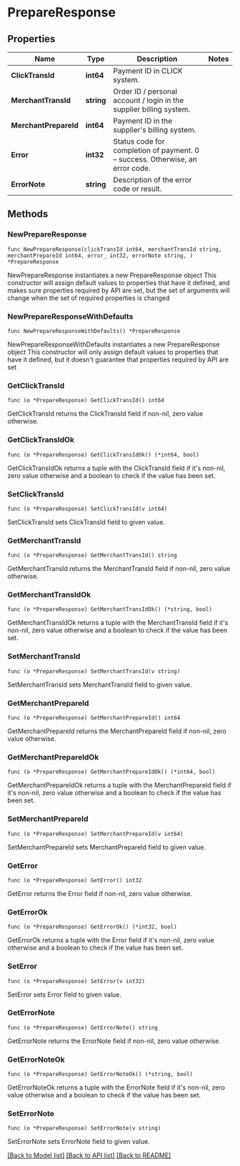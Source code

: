 # PrepareResponse

## Properties

Name | Type | Description | Notes
------------ | ------------- | ------------- | -------------
**ClickTransId** | **int64** | Payment ID in CLICK system. | 
**MerchantTransId** | **string** | Order ID / personal account / login in the supplier billing system. | 
**MerchantPrepareId** | **int64** | Payment ID in the supplier&#39;s billing system. | 
**Error** | **int32** | Status code for completion of payment. 0 – success. Otherwise, an error code. | 
**ErrorNote** | **string** | Description of the error code or result. | 

## Methods

### NewPrepareResponse

`func NewPrepareResponse(clickTransId int64, merchantTransId string, merchantPrepareId int64, error_ int32, errorNote string, ) *PrepareResponse`

NewPrepareResponse instantiates a new PrepareResponse object
This constructor will assign default values to properties that have it defined,
and makes sure properties required by API are set, but the set of arguments
will change when the set of required properties is changed

### NewPrepareResponseWithDefaults

`func NewPrepareResponseWithDefaults() *PrepareResponse`

NewPrepareResponseWithDefaults instantiates a new PrepareResponse object
This constructor will only assign default values to properties that have it defined,
but it doesn't guarantee that properties required by API are set

### GetClickTransId

`func (o *PrepareResponse) GetClickTransId() int64`

GetClickTransId returns the ClickTransId field if non-nil, zero value otherwise.

### GetClickTransIdOk

`func (o *PrepareResponse) GetClickTransIdOk() (*int64, bool)`

GetClickTransIdOk returns a tuple with the ClickTransId field if it's non-nil, zero value otherwise
and a boolean to check if the value has been set.

### SetClickTransId

`func (o *PrepareResponse) SetClickTransId(v int64)`

SetClickTransId sets ClickTransId field to given value.


### GetMerchantTransId

`func (o *PrepareResponse) GetMerchantTransId() string`

GetMerchantTransId returns the MerchantTransId field if non-nil, zero value otherwise.

### GetMerchantTransIdOk

`func (o *PrepareResponse) GetMerchantTransIdOk() (*string, bool)`

GetMerchantTransIdOk returns a tuple with the MerchantTransId field if it's non-nil, zero value otherwise
and a boolean to check if the value has been set.

### SetMerchantTransId

`func (o *PrepareResponse) SetMerchantTransId(v string)`

SetMerchantTransId sets MerchantTransId field to given value.


### GetMerchantPrepareId

`func (o *PrepareResponse) GetMerchantPrepareId() int64`

GetMerchantPrepareId returns the MerchantPrepareId field if non-nil, zero value otherwise.

### GetMerchantPrepareIdOk

`func (o *PrepareResponse) GetMerchantPrepareIdOk() (*int64, bool)`

GetMerchantPrepareIdOk returns a tuple with the MerchantPrepareId field if it's non-nil, zero value otherwise
and a boolean to check if the value has been set.

### SetMerchantPrepareId

`func (o *PrepareResponse) SetMerchantPrepareId(v int64)`

SetMerchantPrepareId sets MerchantPrepareId field to given value.


### GetError

`func (o *PrepareResponse) GetError() int32`

GetError returns the Error field if non-nil, zero value otherwise.

### GetErrorOk

`func (o *PrepareResponse) GetErrorOk() (*int32, bool)`

GetErrorOk returns a tuple with the Error field if it's non-nil, zero value otherwise
and a boolean to check if the value has been set.

### SetError

`func (o *PrepareResponse) SetError(v int32)`

SetError sets Error field to given value.


### GetErrorNote

`func (o *PrepareResponse) GetErrorNote() string`

GetErrorNote returns the ErrorNote field if non-nil, zero value otherwise.

### GetErrorNoteOk

`func (o *PrepareResponse) GetErrorNoteOk() (*string, bool)`

GetErrorNoteOk returns a tuple with the ErrorNote field if it's non-nil, zero value otherwise
and a boolean to check if the value has been set.

### SetErrorNote

`func (o *PrepareResponse) SetErrorNote(v string)`

SetErrorNote sets ErrorNote field to given value.



[[Back to Model list]](../README.md#documentation-for-models) [[Back to API list]](../README.md#documentation-for-api-endpoints) [[Back to README]](../README.md)



